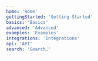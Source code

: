 ```yaml
---
home: 'Home'
gettingStarted: 'Getting Started'
basics: 'Basics'
advanced: 'Advanced'
examples: 'Examples'
integrations: 'Integrations'
api: 'API'
search: 'Search…'
---
```

